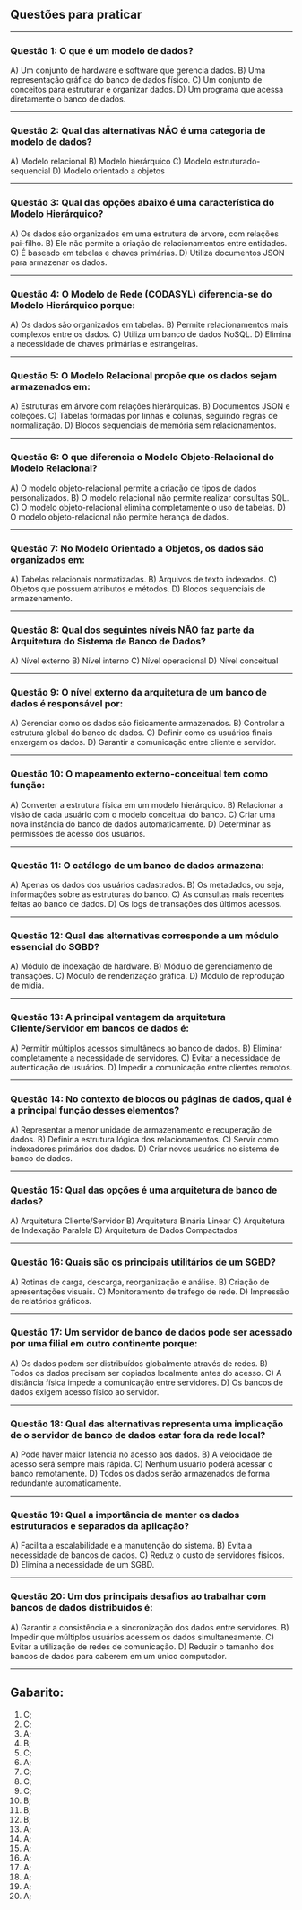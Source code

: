 ## Questões para praticar

---

### Questão 1: O que é um modelo de dados?

A) Um conjunto de hardware e software que gerencia dados.
B) Uma representação gráfica do banco de dados físico.
C) Um conjunto de conceitos para estruturar e organizar dados.
D) Um programa que acessa diretamente o banco de dados.

---

### Questão 2:  Qual das alternativas NÃO é uma categoria de modelo de dados?

A) Modelo relacional
B) Modelo hierárquico
C) Modelo estruturado-sequencial
D) Modelo orientado a objetos

---

### Questão 3: Qual das opções abaixo é uma característica do Modelo Hierárquico?

A) Os dados são organizados em uma estrutura de árvore, com relações pai-filho.
B) Ele não permite a criação de relacionamentos entre entidades.
C) É baseado em tabelas e chaves primárias.
D) Utiliza documentos JSON para armazenar os dados.

---

### Questão 4: O Modelo de Rede (CODASYL) diferencia-se do Modelo Hierárquico porque:

A) Os dados são organizados em tabelas.
B) Permite relacionamentos mais complexos entre os dados.
C) Utiliza um banco de dados NoSQL.
D) Elimina a necessidade de chaves primárias e estrangeiras.

---

### Questão 5: O Modelo Relacional propõe que os dados sejam armazenados em:

A) Estruturas em árvore com relações hierárquicas.
B) Documentos JSON e coleções.
C) Tabelas formadas por linhas e colunas, seguindo regras de normalização.
D) Blocos sequenciais de memória sem relacionamentos.

---

### Questão 6: O que diferencia o Modelo Objeto-Relacional do Modelo Relacional?

A) O modelo objeto-relacional permite a criação de tipos de dados personalizados.
B) O modelo relacional não permite realizar consultas SQL.
C) O modelo objeto-relacional elimina completamente o uso de tabelas.
D) O modelo objeto-relacional não permite herança de dados.

---

### Questão 7: No Modelo Orientado a Objetos, os dados são organizados em:

A) Tabelas relacionais normatizadas.
B) Arquivos de texto indexados.
C) Objetos que possuem atributos e métodos.
D) Blocos sequenciais de armazenamento.

---

### Questão 8: Qual dos seguintes níveis NÃO faz parte da Arquitetura do Sistema de Banco de Dados?

A) Nível externo
B) Nível interno
C) Nível operacional
D) Nível conceitual


---

### Questão 9: O nível externo da arquitetura de um banco de dados é responsável por:

A) Gerenciar como os dados são fisicamente armazenados.
B) Controlar a estrutura global do banco de dados.
C) Definir como os usuários finais enxergam os dados.
D) Garantir a comunicação entre cliente e servidor.

---

### Questão 10: O mapeamento externo-conceitual tem como função:

A) Converter a estrutura física em um modelo hierárquico.
B) Relacionar a visão de cada usuário com o modelo conceitual do banco.
C) Criar uma nova instância do banco de dados automaticamente.
D) Determinar as permissões de acesso dos usuários.

---

### Questão 11: O catálogo de um banco de dados armazena:

A) Apenas os dados dos usuários cadastrados.
B) Os metadados, ou seja, informações sobre as estruturas do banco.
C) As consultas mais recentes feitas ao banco de dados.
D) Os logs de transações dos últimos acessos.

---

### Questão 12: Qual das alternativas corresponde a um módulo essencial do SGBD?

A) Módulo de indexação de hardware.
B) Módulo de gerenciamento de transações.
C) Módulo de renderização gráfica.
D) Módulo de reprodução de mídia.

---

### Questão 13: A principal vantagem da arquitetura Cliente/Servidor em bancos de dados é:

A) Permitir múltiplos acessos simultâneos ao banco de dados.
B) Eliminar completamente a necessidade de servidores.
C) Evitar a necessidade de autenticação de usuários.
D) Impedir a comunicação entre clientes remotos.

---

### Questão 14: No contexto de blocos ou páginas de dados, qual é a principal função desses elementos?

A) Representar a menor unidade de armazenamento e recuperação de dados.
B) Definir a estrutura lógica dos relacionamentos.
C) Servir como indexadores primários dos dados.
D) Criar novos usuários no sistema de banco de dados.

---

### Questão 15: Qual das opções é uma arquitetura de banco de dados?

A) Arquitetura Cliente/Servidor
B) Arquitetura Binária Linear
C) Arquitetura de Indexação Paralela
D) Arquitetura de Dados Compactados

---

### Questão 16: Quais são os principais utilitários de um SGBD?

A) Rotinas de carga, descarga, reorganização e análise.
B) Criação de apresentações visuais.
C) Monitoramento de tráfego de rede.
D) Impressão de relatórios gráficos.

---

### Questão 17: Um servidor de banco de dados pode ser acessado por uma filial em outro continente porque:

A) Os dados podem ser distribuídos globalmente através de redes.
B) Todos os dados precisam ser copiados localmente antes do acesso.
C) A distância física impede a comunicação entre servidores.
D) Os bancos de dados exigem acesso físico ao servidor.

---

### Questão 18: Qual das alternativas representa uma implicação de o servidor de banco de dados estar fora da rede local?

A) Pode haver maior latência no acesso aos dados.
B) A velocidade de acesso será sempre mais rápida.
C) Nenhum usuário poderá acessar o banco remotamente.
D) Todos os dados serão armazenados de forma redundante automaticamente.

---

### Questão 19:  Qual a importância de manter os dados estruturados e separados da aplicação?

A) Facilita a escalabilidade e a manutenção do sistema.
B) Evita a necessidade de bancos de dados.
C) Reduz o custo de servidores físicos.
D) Elimina a necessidade de um SGBD.

---

### Questão 20: Um dos principais desafios ao trabalhar com bancos de dados distribuídos é:

A) Garantir a consistência e a sincronização dos dados entre servidores.
B) Impedir que múltiplos usuários acessem os dados simultaneamente.
C) Evitar a utilização de redes de comunicação.
D) Reduzir o tamanho dos bancos de dados para caberem em um único computador.

---


## Gabarito:

1) C;
2) C;
3) A;
4) B;
5) C;
6) A;
7) C;
8) C;
9) C;
10) B;
11) B;
12) B;
13) A;
14) A;
15) A;
16) A;
17) A;
18) A;
19) A;
20) A;


